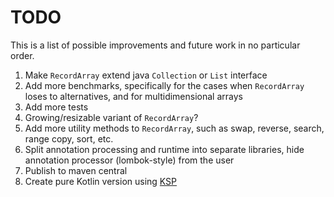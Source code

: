 # TODO

This is a list of possible improvements
and future work in no particular order.

1. Make `RecordArray` extend java `Collection` or `List` interface
2. Add more benchmarks, specifically for the cases when `RecordArray` loses to 
   alternatives, and for multidimensional arrays
3. Add more tests
4. Growing/resizable variant of `RecordArray`?
5. Add more utility methods to `RecordArray`, such as swap, reverse, search, range copy, sort, etc. 
6. Split annotation processing and runtime into separate libraries, hide
      annotation processor (lombok-style) from the user
7. Publish to maven central
8. Create pure Kotlin version using [KSP](https://kotlinlang.org/docs/ksp-overview.html) 